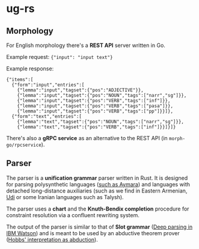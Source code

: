 # ug-rs

## Morphology

For English morphology there's a **REST API** server written in Go.

Example request: `{"input": "input text"}`

Example response:
```
{"items":[
  {"form":"input","entries":[
    {"lemma":"input","tagset":{"pos":"ADJECTIVE"}},
    {"lemma":"input","tagset":{"pos":"NOUN","tags":["narr","sg"]}},
    {"lemma":"input","tagset":{"pos":"VERB","tags":["inf"]}},
    {"lemma":"input","tagset":{"pos":"VERB","tags":["pasa"]}},
    {"lemma":"input","tagset":{"pos":"VERB","tags":["pp"]}}]},
  {"form":"text","entries":[
    {"lemma":"text","tagset":{"pos":"NOUN","tags":["narr","sg"]}},
    {"lemma":"text","tagset":{"pos":"VERB","tags":["inf"]}}]}]}
```

There's also a **gRPC service** as an alternative to the REST API (in `morph-go/rpcservice`).

## Parser

The parser is a **unification grammar** parser written in Rust.
It is designed for parsing polysynthetic languages ([such as Aymara](https://aclanthology.org/W13-3712.pdf))
and languages with detached long-distance auxiliaries (such as we find in Eastern Armenian, [Udi](https://www.amazon.com/Endoclitics-Origins-Morphosyntax-Alice-Harris/dp/0199246335) or some Iranian languages such as Talysh).

The parser uses a **chart** and the **Knuth-Bendix completion** procedure for constraint resolution via a confluent rewriting system.

The output of the parser is similar to that of **Slot grammar** ([Deep parsing in IBM Watson](https://dl.acm.org/doi/10.1147/JRD.2012.2185409)) and is meant to be used by an abductive theorem prover ([Hobbs' interpretation as abduction](https://aclanthology.org/C12-1079/)).
